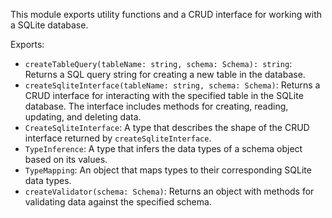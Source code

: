 This module exports utility functions and a CRUD interface for working with a SQLite database. 

Exports:
- `createTableQuery(tableName: string, schema: Schema): string`: Returns a SQL query string for creating a new table in the database.
- `createSqliteInterface(tableName: string, schema: Schema)`: Returns a CRUD interface for interacting with the specified table in the SQLite database. The interface includes methods for creating, reading, updating, and deleting data. 
- `CreateSqliteInterface`: A type that describes the shape of the CRUD interface returned by `createSqliteInterface`.
- `TypeInference`: A type that infers the data types of a schema object based on its values.
- `TypeMapping`: An object that maps types to their corresponding SQLite data types. 
- `createValidator(schema: Schema)`: Returns an object with methods for validating data against the specified schema.